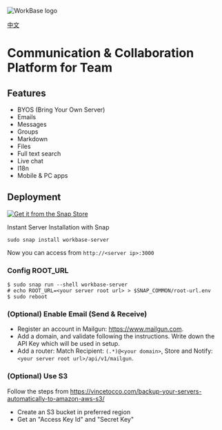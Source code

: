 ![WorkBase logo](https://www.weaworking.com/assets/workbase.png)

[中文](./zh-cn/README.md)

# Communication & Collaboration Platform for Team

## Features

- BYOS (Bring Your Own Server)
- Emails
- Messages
- Groups
- Markdown
- Files
- Full text search
- Live chat
- I18n
- Mobile & PC apps

## Deployment

[![Get it from the Snap Store](https://snapcraft.io/static/images/badges/en/snap-store-black.svg)](https://snapcraft.io/workbase-server)

Instant Server Installation with Snap
```
sudo snap install workbase-server
```
Now you can access from `http://<server ip>:3000`
  
### Config ROOT_URL

```
$ sudo snap run --shell workbase-server
# echo ROOT_URL=<your server root url> > $SNAP_COMMON/root-url.env
$ sudo reboot
```

### (Optional) Enable Email (Send & Receive)

- Register an account in Mailgun: https://www.mailgun.com.
- Add a domain, and validate following the instructions. Write down the API Key which will be used in setup.
- Add a router: Match Recipient: `(.*)@<your domain>`, Store and Notify: `<your server root url>/api/v1/mailgun`.

### (Optional) Use S3

Follow the steps from https://vincetocco.com/backup-your-servers-automatically-to-amazon-aws-s3/
- Create an S3 bucket in preferred region
- Get an "Access Key Id" and "Secret Key"

